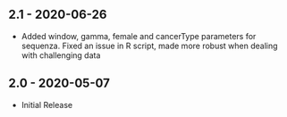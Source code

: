 ## 2.1 - 2020-06-26
 - Added window, gamma, female and cancerType parameters for sequenza. Fixed an issue in R script, made more robust when dealing with challenging data
## 2.0 - 2020-05-07
 - Initial Release
